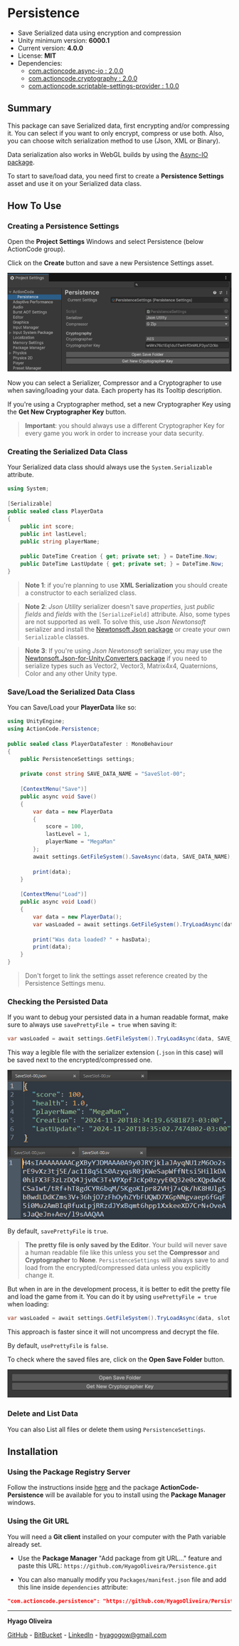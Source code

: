 # Persistence

* Save Serialized data using encryption and compression
* Unity minimum version: **6000.1**
* Current version: **4.0.0**
* License: **MIT**
* Dependencies:
    - [com.actioncode.async-io : 2.0.0](https://github.com/HyagoOliveira/Async-IO/tree/2.0.0)
    - [com.actioncode.cryptography : 2.0.0](https://github.com/HyagoOliveira/Cryptography/tree/2.0.0)
    - [com.actioncode.scriptable-settings-provider : 1.0.0](https://github.com/HyagoOliveira/ScriptableSettingsProvider/tree/1.0.0)

## Summary

This package can save Serialized data, first encrypting and/or compressing it. You can select if you want to only encrypt, compress or use both.
Also, you can choose witch serialization method to use (Json, XML or Binary).

Data serialization also works in WebGL builds by using the [Async-IO package](https://github.com/HyagoOliveira/Async-IO).

To start to save/load data, you need first to create a **Persistence Settings** asset and use it on your Serialized data class.

## How To Use

### Creating a Persistence Settings

Open the **Project Settings** Windows and select Persistence (below ActionCode group).

Click on the **Create** button and save a new Persistence Settings asset.

![The Persistence Settings Menu](/Docs~/PersistenceSettingsMenu.png "The Persistence Settings Menu")

Now you can select a Serializer, Compressor and a Cryptographer to use when saving/loading your data. Each property has its Tooltip description.

If you're using a Cryptographer method, set a new Cryptographer Key using the **Get New Cryptographer Key** button. 

>**Important**: you should always use a different Cryptographer Key for every game you work in order to increase your data security.   

### Creating the Serialized Data Class

Your Serialized data class should always use the `System.Serializable` attribute.

```csharp
using System;

[Serializable]
public sealed class PlayerData
{
    public int score;
    public int lastLevel;
    public string playerName;

    public DateTime Creation { get; private set; } = DateTime.Now;
    public DateTime LastUpdate { get; private set; } = DateTime.Now;
}
```

>**Note 1**: if you're planning to use **XML Serialization** you should create a constructor to each serialized class.

>**Note 2**: *Json Utility* serializer doesn't save *properties*, just *public fields* and *fields* with the `[SerializeField]` attribute. 
Also, some types are not supported as well.
To solve this, use *Json Newtonsoft* serializer and install the [Newtonsoft Json package](https://github.com/applejag/Newtonsoft.Json-for-Unity/wiki/Install-official-via-UPM) or create your own `Serializable` classes.

>**Note 3**: If you're using *Json Newtonsoft* serializer, you may use the [Newtonsoft.Json-for-Unity.Converters package](https://github.com/applejag/Newtonsoft.Json-for-Unity/wiki/Install-Converters-via-UPM) if you need to serialize types such as Vector2, Vector3, Matrix4x4, Quaternions, Color and any other Unity type.

### Save/Load the Serialized Data Class

You can Save/Load your **PlayerData** like so:

```csharp
using UnityEngine;
using ActionCode.Persistence;

public sealed class PlayerDataTester : MonoBehaviour
{
    public PersistenceSettings settings;

    private const string SAVE_DATA_NAME = "SaveSlot-00";

    [ContextMenu("Save")]
    public async void Save()
    {
        var data = new PlayerData
        {
            score = 100,
            lastLevel = 1,
            playerName = "MegaMan"
        };
        await settings.GetFileSystem().SaveAsync(data, SAVE_DATA_NAME);

        print(data);
    }

    [ContextMenu("Load")]
    public async void Load()
    {
        var data = new PlayerData();
        var wasLoaded = await settings.GetFileSystem().TryLoadAsync(data, SAVE_DATA_NAME);

        print("Was data loaded? " + hasData);
        print(data);
    }
}
```

>Don't forget to link the settings asset reference created by the Persistence Settings menu.

### Checking the Persisted Data

If you want to debug your persisted data in a human readable format, make sure to always use `savePrettyFile = true` when saving it:

```csharp
var wasLoaded = await settings.GetFileSystem().TryLoadAsync(data, SAVE_DATA_NAME, savePrettyFile: true);
```

This way a legible file with the serializer extension (`.json` in this case) will be saved next to the encrypted/compressed one.

![The SaveSlotFiles](/Docs~/SaveSlotFiles.png "The Save Slot Files")

By default, `savePrettyFile` is `true`.

>**The pretty file is only saved by the Editor**. Your build will never save a human readable file like this unless you set the **Compressor** and **Cryptographer** to **None**. `PersistenceSettings` will always save to and load from the encrypted/compressed data unless you explicitly change it.

But when in are in the development process, it is better to edit the pretty file and load the game from it. You can do it by using `usePrettyFile = true` when loading:

```csharp
var wasLoaded = await settings.GetFileSystem().TryLoadAsync(data, slot: 0, usePrettyFile: true);
```

This approach is faster since it will not uncompress and decrypt the file.

By default, `usePrettyFile` is `false`.

To check where the saved files are, click on the **Open Save Folder** button.

![The SaveRawFile](/Docs~/SaveRawFile-OpenSaveFolder.png "The Save Raw File option")

### Delete and List Data

You can also List all files or delete them using `PersistenceSettings`.

## Installation

### Using the Package Registry Server

Follow the instructions inside [here](https://cutt.ly/ukvj1c8) and the package **ActionCode-Persistence** 
will be available for you to install using the **Package Manager** windows.

### Using the Git URL

You will need a **Git client** installed on your computer with the Path variable already set. 

- Use the **Package Manager** "Add package from git URL..." feature and paste this URL: `https://github.com/HyagoOliveira/Persistence.git`

- You can also manually modify you `Packages/manifest.json` file and add this line inside `dependencies` attribute: 

```json
"com.actioncode.persistence": "https://github.com/HyagoOliveira/Persistence.git"
```

---

**Hyago Oliveira**

[GitHub](https://github.com/HyagoOliveira) -
[BitBucket](https://bitbucket.org/HyagoGow/) -
[LinkedIn](https://www.linkedin.com/in/hyago-oliveira/) -
<hyagogow@gmail.com>